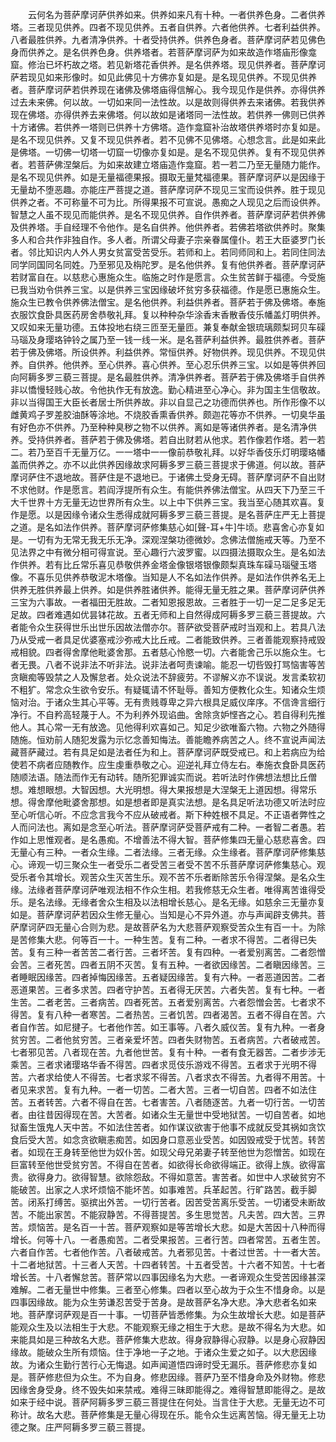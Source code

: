 <!-- { "loadSidebar": true } -->
　　云何名为菩萨摩诃萨供养如来。供养如来凡有十种。一者供养色身。二者供养塔。三者现见供养。四者不现见供养。五者自供养。六者他供养。七者利益供养。八者最胜供养。九者清净供养。十者受持供养。供养色身者。菩萨摩诃萨若见佛色身而供养之。是名供养色身。供养塔者。若菩萨摩诃萨为如来故造作塔庙形像龛窟。修治已坏朽故之塔。若见新塔花香供养。是名供养塔。现见供养者。菩萨摩诃萨若现见如来形像时。如见此佛见十方佛亦复如是。是名现见供养。不现见供养者。菩萨摩诃萨若供养现在诸佛及佛塔庙得信解心。我今现见作是供养。亦得供养过去未来佛。何以故。一切如来同一法性故。以是故则得供养去来诸佛。若我供养现在佛塔。亦得供养去来佛塔。何以故如是诸塔同一法性故。若供养一佛则已供养十方诸佛。若供养一塔则已供养十方佛塔。造作龛窟补治故塔供养塔时亦复如是。是名不现见供养。又复不现见供养者。若不见佛不见佛塔。心想念言。此是如来此是佛塔。一切佛一切塔一切窟一切像亦复如是。是名不现见供养。复有不现见供养者。若菩萨佛涅槃后。为如来故建立塔庙造作龛窟。若一若二乃至无量随力能作。是名不现见供养。如是无量福德果报。摄取无量梵福德果。菩萨摩诃萨以是因缘于无量劫不堕恶趣。亦能庄严菩提之道。菩萨摩诃萨不现见三宝而设供养。胜于现见供养之者。不可称量不可为比。所得果报不可宣说。愚痴之人现见之后而设供养。智慧之人虽不现见而能供养。是名不现见供养。自作供养者。菩萨摩诃萨若供养佛及供养塔。手自经理不令他作。是名自供养。他供养者。若佛若塔欲供养时。聚集多人和合共作非独自作。多人者。所谓父母妻子宗亲眷属僮仆。若王大臣婆罗门长者。邻比知识内人外人男女贫富受苦受乐。若师和上。若同师同和上。若同住同法同学同国同名同姓。乃至邪见及栴陀罗。是名他供养。复有他供养者。菩萨摩诃萨若财富自在。以慈悲心惠施众生。临施之时作是愿言。众生贫苦鲜于福德。今受施已我当劝令供养三宝。以是供养三宝因缘破坏贫穷多获福德。作是愿已惠施众生。施众生已教令供养佛法僧宝。是名他供养。利益供养者。菩萨若于佛及佛塔。奉施衣服饮食卧具医药房舍恭敬礼拜。复以种种杂华涂香末香散香伎乐幡盖灯明供养。又叹如来无量功德。五体投地右绕三匝至无量匝。兼复奉献金银琉璃颇梨珂贝车磲马瑙及身璎珞钟铃之属乃至一钱一线一米。是名菩萨利益供养。最胜供养者。菩萨若于佛及佛塔。所设供养。利益供养。常恒供养。好物供养。现见供养。不现见供养。自供养。他供养。至心供养。喜心供养。至心忍乐供养三宝。以如是等供养回向阿耨多罗三藐三菩提。是名最胜供养。清净供养者。菩萨若于佛及佛塔手自供养非以憍慢轻贱心故。令他执作无有放逸。勤心精进至心净心。非为国主生信敬故。非以当得国王大臣长者居士所供养故。非以自显己之功德而供养也。所作形像不以雌黄鸡子罗差胶油酥等涂地。不烧胶香熏香供养。颇迦花等亦不供养。一切臭华虽有好色亦不供养。乃至种种臭秽之物不以供养。离如是等诸供养者。是名清净供养。受持供养者。菩萨若于佛及佛塔。若自出财若从他求。若作像若作塔。若一若二。若乃至百千无量万亿。一一塔中一一像前恭敬礼拜。以好华香伎乐灯明璎珞幡盖而供养之。亦不以此供养因缘故求阿耨多罗三藐三菩提求于佛道。何以故。菩萨摩诃萨住不退地故。菩萨住是不退地已。于诸佛土受身无碍。菩萨摩诃萨不自出财不求他财。作是愿言。若阎浮提所有众生。有能供养佛法僧宝。从四天下乃至三千大千世界十方无量无边世界所有众生。以上中下供养三宝。我当至心随其欢喜。复作是愿。以是因缘令诸众生悉得成就阿耨多罗三藐三菩提。是名菩萨庄严无上菩提之道。是名如法作供养。菩萨摩诃萨修集慈心如[聲-耳+牛]牛顷。悲喜舍心亦复如是。一切有为无常无我无乐无净。深观涅槃功德微妙。念佛法僧施戒天等。乃至不见法界之中有微分相可得宣说。至心趣行六波罗蜜。以四摄法摄取众生。是名如法作供养。若有比丘常乐喜见恭敬供养金塔金像银塔银像颇梨真珠车磲马瑙璧玉塔像。不喜乐见供养恭敬泥木塔像。当知是人不名如法作供养。是如法作供养名无上供养无胜供养最上供养。如是供养胜诸供养。能得无量无胜之果。菩萨摩诃萨供养三宝为六事故。一者福田无胜故。二者知恩报恩故。三者胜于一切一足二足多足无足故。四者难遇如优昙钵花故。五者无师和上自然得成阿耨多罗三藐三菩提故。六者能令众生获得世乐出世乐因故法僧亦尔。菩萨欲受菩萨戒时当观和上。若具八法乃从受戒一者具足优婆塞戒沙弥戒大比丘戒。二者能致供养。三者善能观察持戒毁戒相貌。四者得舍摩他毗婆舍那。五者慈心怜愍一切。六者能舍己乐以施众生。七者无畏。八者不说非法不听非法。说非法者呵责谏喻。能忍一切呰毁打骂恼害等苦贪瞋痴等毁禁之人及懈怠者。处众说法不辞疲劳。不谬解义亦不误说。发言柔软初不粗犷。常念众生欲令安乐。有疑辄请不怀耻辱。善知方便教化众生。知诸众生烦恼对治。于诸众生其心平等。无有贵贱尊卑之异六根具足威仪庠序。不信谗言细行净行。不自矜高轻蔑于人。不为利养外现谄曲。舍除贪妒悭吝之心。若自得利先推他人。其心常一无有放逸。见他得利欢喜如己。知足少欲唯畜六物。六物之外随得随施。恒劝前人随犯发露为示忆念善知悔法。善能瞻养病苦之人。终不宣说声闻法藏菩萨藏过。若有具足如是法者任为和上。菩萨摩诃萨既受戒已。和上若病应为给使若不病者应随教作。应生虔重恭敬之心。迎逆礼拜立侍左右。奉施衣食卧具医药随顺法语。随法而作无有动转。随所犯罪诚实而说。若听法时作佛想法想比丘僧想。难想眼想。大智因想。大光明想。得大果报想是大涅槃无上道因想。得常乐想。得舍摩他毗婆舍那想。如是想者即是真实法想。是名具足听法功德又听法时应至心听信心听。不应念言我今不应从破戒者。斯下种姓根不具足。不正语者弊性之人而问法也。离如是念至心听法。菩萨摩诃萨受菩萨戒有二种。一者智二者愚。若作如上思惟观者。是名愚痴。不增善法不得大智。菩萨修集四无量心慈悲喜舍。四无量心有三种。一者众生缘。二者法缘。三者无缘。众生缘者。菩萨摩诃萨修集慈心。谛观一切三聚众生一者受乐二者受苦三者受不苦不乐菩萨摩诃萨修集慈心。观受乐者令其增长。观苦众生灭苦生乐。观不苦不乐者断除苦乐令得涅槃。是名众生缘。法缘者菩萨摩诃萨唯观法相不作众生相。若我修慈无众生者。唯得离苦谁得受乐。是名法缘。无缘者舍众生相及以法相增长慈心。是名无缘。如慈余三无量亦复如是。菩萨摩诃萨若因众生修无量心。当知是心不异外道。亦与声闻辟支佛共。菩萨摩诃萨四无量心合则为悲。是故菩萨名为大悲菩萨观察受苦众生有百一十。为除是苦修集大悲。何等百一十。一种生苦。复有二种。一者求不得苦。二者得已失苦。复有三种一者苦苦二者行苦。三者坏苦。复有四种。一者爱别离苦。二者怨憎会苦。三者死苦。四者五阴不灭苦。复有五种。一者欲因缘苦。二者瞋因缘苦。三者睡眠因缘苦。四者掉悔因缘苦。五者疑因缘苦。复有六种。一者恶道因苦。二者恶道果苦。三者多求苦。四者守护苦。五者得无厌苦。六者失苦。复有七种。一者生苦。二者老苦。三者病苦。四者死苦。五者爱别离苦。六者怨憎会苦。七者求不得苦。复有八种一者寒苦。二者热苦。三者饥苦。四者渴苦。五者不得自在苦。六者自作苦。如尼揵子。七者他作苦。如王事等。八者久威仪苦。复有九种。一者身贫穷苦。二者他贫穷苦。三者亲爱坏苦。四者失财物苦。五者病苦。六者破戒苦。七者邪见苦。八者现在苦。九者他世苦。复有十种。一者有食无器苦。二者步涉无乘苦。三者求诸璎珞华香不得苦。四者求觅伎乐游戏不得苦。五者求于光明不得苦。六者求给使人不得苦。七者求浆不得苦。八者求衣不得苦。九者得不用苦。十者见来求苦。复有九种。一者一切苦。二者大苦。三者一切自苦。四者不如法住苦。五者转苦。六者不得自在苦。七者害苦。八者随逐苦。九者一切行苦。一切苦者。由往昔因得现在苦。大苦者。如诸众生无量世中受地狱苦。一切自苦者。如地狱畜生饿鬼人天中苦。不如法住苦者。如作谋议欲害于他事不成就反受其祸如贪饮食后受大苦。如念贪欲瞋恚痴苦。如因身口意恶业受苦。如因毁戒受于忧苦。转苦者。如现在王身转至他世为奴仆苦。如现父母兄弟妻子转至他世为怨憎苦。如现在巨富转至他世受贫穷苦。不得自在苦者。如欲得长命欲得端正。欲得上族。欲得富贵。欲得身力。欲得智慧。欲除怨敌。不得如意苦。害苦者。如世中人求破贫穷不能破苦。出家之人求坏烦恼不能坏苦。如事难苦。兵革起苦。行旷路苦。截手脚苦。闭系打缚苦。驱摈出外苦。一切行苦者。因苦受苦离乐受苦。一切诸受未断故苦。不能出家苦。不能寂静苦。不得菩提苦。多生思觉苦。凡夫苦。四大苦。三界苦。烦恼苦。是名百一十苦。菩萨观察如是等苦增长大悲。如是大苦因十八种而得增长。何等十八。一者愚痴苦。二者受果报苦。三者行苦。四者常苦。五者生苦。六者自作苦。七者他作苦。八者破戒苦。九者邪见苦。十者过世苦。十一者大苦。十二者地狱苦。十三者人天苦。十四者转苦。十五者受苦。十六者不知苦。十七者增长苦。十八者懈怠苦。菩萨常以四事因缘名为大悲。一者谛观众生受苦因缘甚深难解。二者无量世中修集。三者至心修集。四者以至心故为于众生不惜身命。以是四事因缘故。能为众生劳谦忍苦受于苦身。是故菩萨名净大悲。净大悲者名如来地。菩萨摩诃萨观是百一十事。一切菩萨皆悉修集。为众生故增长大悲。如是菩萨能观众生及以法相生于大悲。不能观察无缘之相生于大悲。是故不得名为大悲。如来能具如是三种故名大悲。菩萨修集大悲故。得身寂静得心寂静。以是身心寂静因缘故。能破众生所有烦恼。住于净地一子之地。于诸众生爱之如子。以大悲因缘故。为诸众生勤行苦行心无悔退。如声闻道悟四谛时受无漏乐。菩萨修悲亦复如是。菩萨修悲但为众生。不为自身。修悲因缘。菩萨乃至不惜身命及外财物。修悲因缘舍身受身。终不毁失如来禁戒。难得三昧即能得之。难得智慧即能得之。是故如来于经中说。菩萨阿耨多罗三藐三菩提住在何处。当言住于大悲。无量无边不可称计。故名大悲。菩萨修集是无量心得现在乐。能令众生远离苦恼。得无量无上功德之聚。庄严阿耨多罗三藐三菩提。
